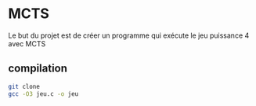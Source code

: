 # MCTS
Le but du projet est de créer un programme qui exécute le jeu puissance 4 avec MCTS

## compilation
```sh
git clone
gcc -O3 jeu.c -o jeu
